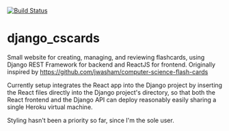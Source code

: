[![Build Status](https://travis-ci.com/B-T-D/django_cscards.svg?branch=master)](https://travis-ci.com/B-T-D/django_cscards)


# django_cscards
Small website for creating, managing, and reviewing flashcards, using Django REST Framework for backend and ReactJS for frontend. Originally inspired by https://github.com/jwasham/computer-science-flash-cards

Currently setup integrates the React app into the Django project by inserting the React files directly into the Django project's directory, so that both the React frontend and the Django API can deploy reasonably easily sharing a single Heroku virtual machine. 

Styling hasn't been a priority so far, since I'm the sole user.
